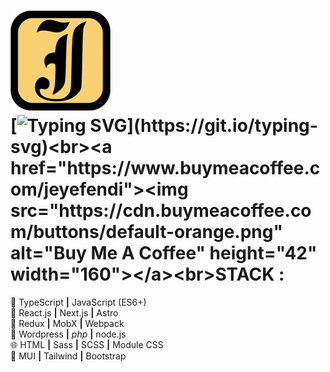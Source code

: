 # [![Logo](./public/favicon.webp)](https://www.jeyefendi.com)<br>[![Typing SVG](https://readme-typing-svg.demolab.com?font=Concert+One&size=28&duration=3000&pause=1000&color=000000&center=true&vCenter=true&width=160&height=28&lines=jeyefendi.com;onClick+Logo!)](https://git.io/typing-svg)<br><a href="https://www.buymeacoffee.com/jeyefendi"><img src="https://cdn.buymeacoffee.com/buttons/default-orange.png" alt="Buy Me A Coffee" height="42" width="160"></a><br>**STACK :**<br>

💎  TypeScript **|**  JavaScript (ES6+) <br>
🚀  React.js **|** Next.js **|** Astro <br>
💠  Redux **|** MobX **|** Webpack <br>
🧩  Wordpress **|** <i>php</i> **|** node.js <br>
🌐  HTML **|** Sass **|** SCSS **|** Module CSS <br>
🍭  MUI **|** Tailwind **|** Bootstrap <br>

